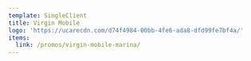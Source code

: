 ```yaml
---
template: SingleClient
title: Virgin Mobile
logo: 'https://ucarecdn.com/d74f4984-00bb-4fe6-ada8-dfd99fe7bf4a/'
items:
  link: /promos/virgin-mobile-marina/
---
```

